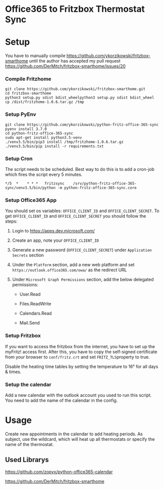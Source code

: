 # Office365 to Fritzbox Thermostat Sync

# Setup 

You have to manually compile https://github.com/ykorzikowski/fritzbox-smarthome until the author has accepted my pull request https://github.com/DerMitch/fritzbox-smarthome/issues/20

### Compile Fritzhome

```
git clone https://github.com/ykorzikowski/fritzbox-smarthome.git
cd fritzbox-smarthome
python3 setup.py sdist bdist_wheelpython3 setup.py sdist bdist_wheel
cp /dist/fritzhome-1.0.6.tar.gz /tmp
```

### Setup PyEnv

```
git clone https://github.com/ykorzikowski/python-fritz-office-365-sync
pyenv install 3.7.0
cd python-fritz-office-365-sync
sudo apt-get install python3.5-venv
./venv3.5/bin/pip3 install /tmp/fritzhome-1.0.6.tar.gz
./venv3.5/bin/pip install -r requirements.txt

```

### Setup Cron

The script needs to be scheduled. Best way to do this is to add a cron-job which fires the script every 5 minutes. 

```
*/5  *    * * *   fritzsync    /srv/python-fritz-office-365-sync/venv3.5/bin/python -m python-fritz-office-365-sync.core
```

### Setup Office365 App

You should set os variables: `OFFICE_CLIENT_ID` and  `OFFICE_CLIENT_SECRET`. To get `OFFICE_CLIENT_ID` and `OFFICE_CLIENT_SECRET`  you should follow the steps:

1. Login to <https://apps.dev.microsoft.com/>

2. Create an app, note your `OFFICE_CLIENT_ID`

3. Generate a new password (`OFFICE_CLIENT_SECRET`) under `Application Secrets` section

4. Under the `Platform` section, add a new web platform and set `https://outlook.office365.com/owa/` as the redirect URL

5. Under `Microsoft Graph Permissions` section, add the below delegated permissions:

   - User.Read

   - Files.ReadWrite

   - Calendars.Read

   - Mail.Send

### Setup Fritzbox

If you want to access the fritzbox from the internet, you have to set up the myFritz! access first. After this, you have to copy the self-signed certificate from your browser to `conf/fritz.crt` and set `FRITZ_TLS`property to true. 

Disable the heating time tables by setting the temperature to 16° for all days & times. 

### Setup the calendar

Add a new calendar with the outlook account you used to run this script. You need to add the name of the calendar in the config. 

# Usage

Create new appointments in the calendar to add heating periods. As subject, use the wildcard, which will heat up all thermostats or specify the name of the thermostat. 

## Used Librarys

https://github.com/zopyx/python-office365-calendar

https://github.com/DerMitch/fritzbox-smarthome
